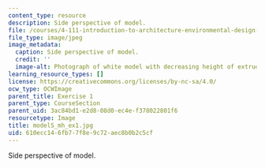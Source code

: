 ```yaml
---
content_type: resource
description: Side perspective of model.
file: /courses/4-111-introduction-to-architecture-environmental-design-spring-2014/610ecc146fb77f8e9c72aec8b0b2c5cf_modelS_mh_ex1.jpg
file_type: image/jpeg
image_metadata:
  caption: Side perspective of model.
  credit: ''
  image-alt: Photograph of white model with decreasing height of extruded planes.
learning_resource_types: []
license: https://creativecommons.org/licenses/by-nc-sa/4.0/
ocw_type: OCWImage
parent_title: Exercise 1
parent_type: CourseSection
parent_uid: 3ac84bd1-e2d8-08d0-ec4e-f378022801f6
resourcetype: Image
title: modelS_mh_ex1.jpg
uid: 610ecc14-6fb7-7f8e-9c72-aec8b0b2c5cf
---
```

Side perspective of model.